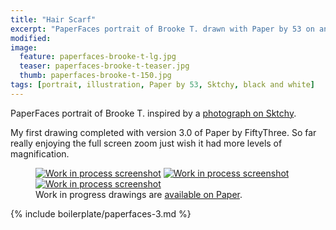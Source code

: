 ```yaml
---
title: "Hair Scarf"
excerpt: "PaperFaces portrait of Brooke T. drawn with Paper by 53 on an iPad."
modified: 
image: 
  feature: paperfaces-brooke-t-lg.jpg
  teaser: paperfaces-brooke-t-teaser.jpg
  thumb: paperfaces-brooke-t-150.jpg
tags: [portrait, illustration, Paper by 53, Sktchy, black and white]
---
```


PaperFaces portrait of Brooke T. inspired by a [photograph on Sktchy](http://sktchy.com/S3B8m).

My first drawing completed with version 3.0 of Paper by FiftyThree. So far really enjoying the full screen zoom just wish it had more levels of magnification.

<figure class="third">
  <a href="{{ site.url }}/assets/images/paperfaces-brooke-t-process-1-lg.jpg"><img src="{{ site.url }}/assets/images/paperfaces-brooke-t-process-1-600.jpg" alt="Work in process screenshot"></a>
  <a href="{{ site.url }}/assets/images/paperfaces-brooke-t-process-2-lg.jpg"><img src="{{ site.url }}/assets/images/paperfaces-brooke-t-process-2-600.jpg" alt="Work in process screenshot"></a>
  <a href="{{ site.url }}/assets/images/paperfaces-brooke-t-process-3-lg.jpg"><img src="{{ site.url }}/assets/images/paperfaces-brooke-t-process-3-600.jpg" alt="Work in process screenshot"></a>
  <figcaption>Work in progress drawings are <a href="https://paper.fiftythree.com/11098-Michael-Rose/5492331">available on Paper</a>.</figcaption>
</figure>

{% include boilerplate/paperfaces-3.md %}
